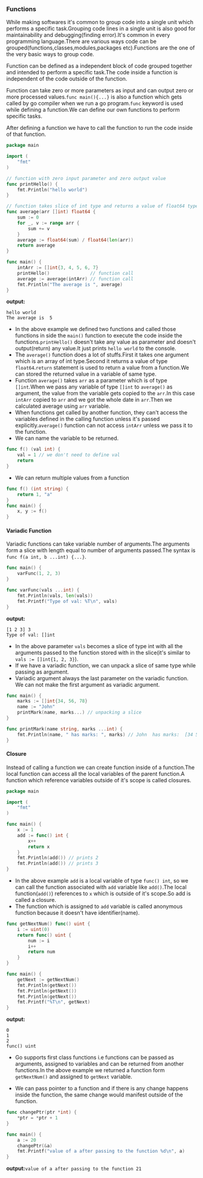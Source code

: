 ### Functions
While making softwares it's common to group code into a single unit which performs a specific task.Grouping code lines in a single unit is also good for maintainability and debugging(finding error).It's common in every programming language.There are various ways code can be grouped(functions,classes,modules,packages etc).Functions are the one of the very basic ways to group code.  

Function can be defined as a independent block of code grouped together and intended to perform a specific task.The code inside a function is independent of the code outside of the function.  

Function can take zero or more parameters as input and can output zero or more processed values.`func main(){...}` is also a function which gets called by go compiler when we run a go program.`func` keyword is used while defining a function.We can define our own functions to perform specific tasks.  

After defining a function we have to call the function to run the code inside of that function.
```go 
package main

import (
	"fmt"
)

// function with zero input parameter and zero output value
func printHello() {
	fmt.Println("hello world")
}

// function takes slice of int type and returns a value of float64 type
func average(arr []int) float64 {
	sum := 0
	for _, v := range arr {
		sum += v
	}
	average := float64(sum) / float64(len(arr))
	return average
}

func main() {
	intArr := []int{3, 4, 5, 6, 7}
	printHello()               // function call
	average := average(intArr) // function call
	fmt.Println("The average is ", average)
}
```
**output:**
```
hello world
The average is  5
```
* In the above example we defined two functions and called those functions in side the `main()` function to execute the code inside the functions.`printHello()` doesn't take any value as parameter and doesn't output(return) any value.It just prints `hello world` to the console.
* The `average()` function does a lot of stuffs.First it takes one argument which is an array of int type.Second it returns a value of type `float64`.`return` statement is used to return a value from a function.We can stored the returned value in a variable of same type.
* Function `average()` takes `arr` as a parameter which is of type `[]int`.When we pass any variable of type `[]int` to `average()` as argument, the value from the variable gets copied to the `arr`.In this case `intArr` copied to `arr` and we got the whole date in `arr`.Then we calculated average using `arr` variable.
* When functions get called by another function, they can't access the variables defined in the calling function unless it's passed explicitly.`average()` function can not access `intArr` unless we pass it to the function.
* We can name the variable to be returned.
```go
func f() (val int) {
	val = 1 // we don't need to define val 
	return
}
```
* We can return multiple values from a function
```go
func f() (int string) {
	return 1, "a"
}
func main() {
	x, y := f()
}
```
#### Variadic Function
Variadic functions can take variable number of arguments.The arguments form a slice with length equal to number of arguments passed.The syntax is `func f(a int, b ...int) {...}`.
```go
func main() {
	varFunc(1, 2, 3)
}

func varFunc(vals ...int) {
	fmt.Println(vals, len(vals))
	fmt.Printf("Type of val: %T\n", vals)
}
```
**output:**
```
[1 2 3] 3
Type of val: []int
```
* In the above parameter `vals` becomes a slice of type int with all the arguments passed to the function stored with in the slice(it's similar to `vals := []int{1, 2, 3}`).
* If we have a variadic function, we can unpack a slice of same type while passing as argument.
* Variadic argument always the last parameter on the variadic function. We can not make the first argument as variadic argument.
```go
func main() {
	marks := []int{34, 56, 78}
	name := "John"
	printMark(name, marks...) // unpacking a slice
}

func printMark(name string, marks ...int) {
	fmt.Println(name, " has marks: ", marks) // John  has marks:  [34 56 78]
}
```

#### Closure
Instead of calling a function we can create function inside of a function.The local function can access all the local variables of the parent function.A function which reference variables outside of it's scope is called closures.
```go
package main

import (
	"fmt"
)

func main() {
	x := 1
	add := func() int {
		x++
		return x
	}
	fmt.Println(add()) // prints 2
	fmt.Println(add()) // prints 3
}
```
* In the above example `add` is a local variable of type `func() int`, so we can call the function associated with `add` variable like `add()`.The local function(`add()`) references to `x` which is outside of it's scope.So add is called a closure.
* The function which is assigned to `add` variable is called anonymous function because it doesn't have identifier(name).
```go
func getNextNum() func() uint {
	i := uint(0)
	return func() uint {
		num := i
		i++
		return num
	}
}

func main() {
	getNext := getNextNum()
	fmt.Println(getNext())
	fmt.Println(getNext())
	fmt.Println(getNext())
	fmt.Printf("%T\n", getNext)
}
```
**output:**
```
0
1
2
func() uint
```
* Go supports first class functions i.e functions can be passed as arguments, assigned to variables and can be returned from another functions.In the above example we returned a function form `getNextNum()` and assigned to `getNext` variable. 

* We can pass pointer to a function and if there is any change happens inside the function, the same change would manifest outside of the function.
```go
func changePtr(ptr *int) {
	*ptr = *ptr + 1
}

func main() {
	a := 20
	changePtr(&a)
	fmt.Printf("value of a after passing to the function %d\n", a)
}
```
**output:**`value of a after passing to the function 21`  
